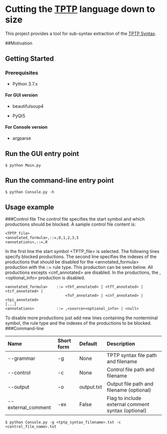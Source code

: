 # Cutting the [TPTP](http://www.tptp.org) language down to size
This project provides a tool for sub-syntax extraction of the [TPTP Syntax](http://www.tptp.org/TPTP/SyntaxBNF.html).

##Motivation

## Getting Started
### Prerequisites

- Python 3.7.x

#### For GUI version

- beautifulsoup4

- PyQt5

#### For Console version

- argparse

## Run the GUI entry point
```
$ python Main.py
```

## Run the command-line entry point
```
$ python Console.py -h
```

## Usage example

###Control file
The control file specifies the start symbol and which productions should be blocked. A sample control file content is:
```
<TPTP_file>
<annotated_formula>,::=,0,1,2,3,5
<annotations>,::=,0
```
In the first line the start symbol <TPTP_file> is selected.
The following lines specify blocked productions.
The second line specifies the indexes of the productions that should be disabled for the <annotated_formula> production with the ::= rule type.
This production can be seen below. All productions excepts <cnf_annotated> are disabled.
In the <annotations> productions, the ,<source><optional_info> production is disabled.
```
<annotated_formula>    ::= <thf_annotated> | <tff_annotated> | <tcf_annotated> |
                           <fof_annotated> | <cnf_annotated> | <tpi_annotated>
[...]
<annotations>          ::= ,<source><optional_info> | <null>
```
To disable more productions just add new lines containing the nonterminal symbol, the rule type and the indexes of the productions to be blocked.
###Command-line

| **Name**             | **Short form** | **Default** | **Description**                                                                                              |
| :------------------- | :------------- | :---------- | :----------------------------------------------------------------------------------------------------------- |
| \--grammar           | \-g            | None        | <span data-acronym-label="TPTP" data-acronym-form="singular+short">TPTP</span> syntax file path and filename |
| \--control           | \-c            | None        | Control file path and filename                                                                               |
| \--output            | \-o            | output.txt  | Output file path and filename (optional)                                                                     |
| \--external\_comment | \-ex           | False       | Flag to include external comment syntax (optional)                                                           |
```
$ python Console.py -g <tptp_syntax_filename>.txt -c <control_file_name>.txt
```
